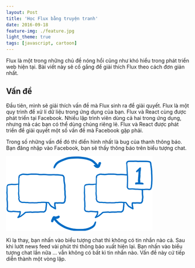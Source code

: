 ```yaml
---
layout: Post
title: 'Học Flux bằng truyện tranh'
date: 2016-09-18
feature-img: ./feature.jpg
light_theme: true
tags: [javascript, cartoon]
---
```


Flux là một trong những chủ đề nóng hổi cũng như khó hiểu trong phát triển web hiện tại.
Bài viết này sẽ cố gắng để giải thích Flux theo cách đơn giản nhất.

## Vấn đề

Đầu tiên, mình sẽ giải thích vấn đề mà Flux sinh ra để giải quyết.
Flux là một quy trình để xử lí dữ liệu trong ứng dụng của bạn.
Flux và React cùng được phát triển tại Facebook. Nhiều lập trình viên dùng
cả hai trong ứng dụng, nhưng mà các bạn có thể dùng chúng riêng lẻ.
Flux và React được phát triển để giải quyết một số vấn đề mà Facebook gặp phải.


Trong số những vấn đề đó thì điển hình nhất là bug của thanh thông báo.
Bạn đăng nhập vào Facebook, bạn sẽ thấy thông báo trên biểu tượng chat.

![Thanh thông báo của Facebook](1-notification.jpg)

Kì lạ thay, bạn nhấn vào biểu tượng chat thì không có tin nhắn nào cả.
Sau khi lướt news feed vài phút thì thông báo xuất hiện lại.
Bạn nhấn vào biểu tượng chat lần nữa ... vẫn không có bất kì tin nhắn nào.
Vấn đề này cứ tiếp diễn thành một vòng lặp.
